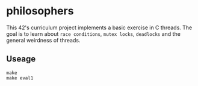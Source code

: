 # philosophers

This 42's curriculum project implements a basic exercise in C threads. The goal is to learn about `race conditions`, `mutex locks`, `deadlocks` and the general weirdness of threads.

## Useage
```
make
make eval1
```
